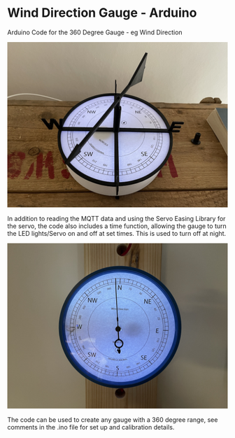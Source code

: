 # Wind Direction Gauge  - Arduino 

 Arduino Code for the 360 Degree Gauge - eg Wind Direction
 
 
![Screen](https://github.com/ucl-casa-ce/WindDirGauge/blob/main/windvaneexample.JPG)

 
 In addition to reading the MQTT data and using the Servo Easing Library for the servo, the code also includes a time function, allowing the gauge to turn the LED lights/Servo on and off at set times. This is used to turn off at night.
 
 ![Screen](https://github.com/ucl-casa-ce/WindDirGauge/blob/main/winddirgaugeexample.JPG)
 
 The code can be used to create any gauge with a 360 degree range, see comments in the .ino file for set up and calibration details.
 
 
 
